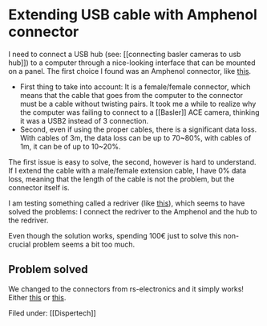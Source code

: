 # Extending USB cable with Amphenol connector

I need to connect a USB hub (see: [[connecting basler cameras to usb hub]]) to a computer through a nice-looking interface that can be mounted on a panel. The first choice I found was an Amphenol connector, like [this](https://nl.farnell.com/amphenol/ac-usb3-aa/usb-adapter-3-0-type-a-rcpt-rcpt/dp/2951359?st=usb3%20amphenol). 

- First thing to take into account: It is a female/female connector, which means that the cable that goes from the computer to the connector must be a cable without twisting pairs. It took me a while to realize why the computer was failing to connect to a [[Basler]] ACE camera, thinking it was a USB2 instead of 3 connection. 
- Second, even if using the proper cables, there is a significant data loss. With cables of 3m, the data loss can be up to 70~80%, with cables of 1m, it can be of up to 10~20%.

The first issue is easy to solve, the second, however is hard to understand. If I extend the cable with a male/female extension cable, I have 0% data loss, meaning that the length of the cable is not the problem, but the connector itself is. 

I am testing something called a redriver (like [this](https://www.ti.com/tool/USB-REDRIVER-EVM?keyMatch=USB%20REDRIVER&tisearch=Search-EN-everything#descriptionArea)), which seems to have solved the problems: I connect the redriver to the Amphenol and the hub to the redriver. 

Even though the solution works, spending 100€ just to solve this non-crucial problem seems a bit too much. 

## Problem solved
We changed to the connectors from rs-electronics and it simply works! Either [this](https://nl.rs-online.com/web/p/usb-connectors/1750149/) or [this](https://nl.rs-online.com/web/p/usb-connectors/9160224/). 


Filed under: [[Dispertech]]